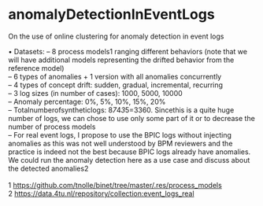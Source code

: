 # anomalyDetectionInEventLogs
On the use of online clustering for anomaly detection in event logs

• Datasets:
    – 8 process models1 ranging different behaviors (note that we will have additional models representing the drifted      behavior from the reference model)<br/>
    – 6 types of anomalies + 1 version with all anomalies concurrently<br/>
    – 4 types of concept drift: sudden, gradual, incremental, recurring<br/>
    – 3 log sizes (in number of cases): 1000, 5000, 10000<br/>
    – Anomaly percentage: 0%, 5%, 10%, 15%, 20%<br/>
    – Totalnumberofsyntheticlogs: 8*7*4*3*5=3360. Sincethis is a quite huge number of logs, we can chose to use only some part of it or to decrease the number of process models<br/>
    – For real event logs, I propose to use the BPIC logs without injecting anomalies as this was not well understood by BPM reviewers and the practice is indeed not the best because BPIC logs already have anomalies. We could run the anomaly detection here as a use case and discuss about the detected anomalies2<br/>
    <br/>
    1 https://github.com/tnolle/binet/tree/master/.res/process_models <br/>
    2 https://data.4tu.nl/repository/collection:event_logs_real<br/>
